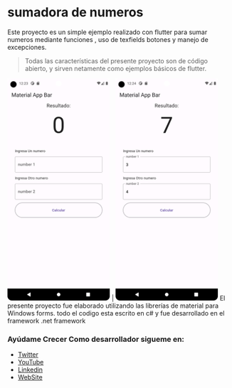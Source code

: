 # sumadora de numeros

Este proyecto es un simple ejemplo realizado con flutter 
para sumar numeros mediante funciones , uso de texfields botones y manejo de excepciones.

> Todas las características del presente proyecto son de código abierto, y sirven netamente como ejemplos básicos de flutter.

<img src="1.png" alt="foto1" height="500"/> | <img src="2.png" alt="foto2" height="500"/>
El presente proyecto fue elaborado utilizando las librerías de material para Windows forms. todo el codigo esta escrito en c# y fue desarrollado en el framework .net framework

### Ayúdame  Crecer Como desarrollador sigueme en:

- [Twitter](https://twitter.com/diaz190799)
- [YouTube](https://www.youtube.com/channel/UC9G8JpXyUztKxAO7H6ZVbgA)
- [Linkedin](https://www.linkedin.com/in/joan-david-diaz-704121210/)
- [WebSite](https://davidiazdev.com/)
